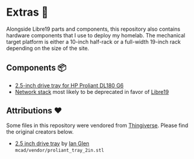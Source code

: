 # Extras 🧩

Alongside Libre19 parts and components, this repository also contains hardware components that I use to deploy my homelab. The mechanical target platform is either a 10-inch half-rack or a full-width 19-inch rack depending on the size of the site.

## Components 📦

- [2.5-inch drive tray for HP Proliant DL180 G6][file-drive-tray-2in]
- [Network stack][docs-network-stack] most likely to be deprecated in favor of [Libre19][repo-libre19]

## Attributions ❤️

Some files in this repository were vendored from [Thingiverse][website-thingiverse]. Please find the original creators below.

- [2.5 inch drive tray](https://www.thingiverse.com/thing:4241436) by [Ian Glen](https://www.thingiverse.com/codethatthinks/designs)  
  `mcad/vendor/proliant_tray_2in.stl`

[website-thingiverse]: https://www.thingiverse.com
[file-drive-tray-2in]: ./mcad/src/dl180_g6_tray_2in.py
[docs-network-stack]: ./netstack.md
[repo-libre19]: https://github.com/nicklasfrahm/libre19
